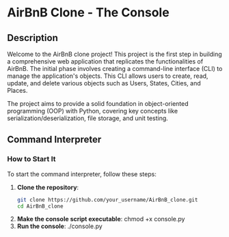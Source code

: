# AirBnB Clone - The Console

## Description
Welcome to the AirBnB clone project! This project is the first step in building a comprehensive web application that replicates the functionalities of AirBnB. The initial phase involves creating a command-line interface (CLI) to manage the application's objects. This CLI allows users to create, read, update, and delete various objects such as Users, States, Cities, and Places.

The project aims to provide a solid foundation in object-oriented programming (OOP) with Python, covering key concepts like serialization/deserialization, file storage, and unit testing.

## Command Interpreter

### How to Start It
To start the command interpreter, follow these steps:

1. **Clone the repository**:
   ```bash
   git clone https://github.com/your_username/AirBnB_clone.git
   cd AirBnB_clone
2. **Make the console script executable**:
   chmod +x console.py
3. **Run the console**:
   ./console.py

